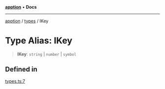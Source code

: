 [**apption**](../../README.md) • **Docs**

***

[apption](../../modules.md) / [types](../README.md) / IKey

# Type Alias: IKey

> **IKey**: `string` \| `number` \| `symbol`

## Defined in

[types.ts:7](https://github.com/mksunny1/apption/blob/edbec5398a9c4dd80aef328bce86959614ae2fb4/src/types.ts#L7)
